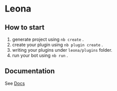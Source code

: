 # Leona

## How to start

1. generate project using `nb create` .
2. create your plugin using `nb plugin create` .
3. writing your plugins under `leona/plugins` folder.
4. run your bot using `nb run` .

## Documentation

See [Docs](https://v2.nonebot.dev/)
